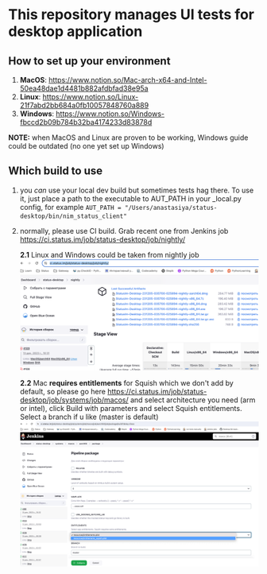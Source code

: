 # This repository manages UI tests for desktop application

## How to set up your environment

1. **MacOS**: https://www.notion.so/Mac-arch-x64-and-Intel-50ea48dae1d4481b882afdbfad38e95a
2. **Linux**: https://www.notion.so/Linux-21f7abd2bb684a0fb10057848760a889
3. **Windows**: https://www.notion.so/Windows-fbccd2b09b784b32ba4174233d83878d
 
**NOTE:** when MacOS and Linux are proven to be working, Windows guide could be outdated (no one yet set up Windows)

## Which build to use

1. you _can_ use your local dev build but sometimes tests hag there. To use it, just place a path to the executable to AUT_PATH in your _local.py config,
for example `AUT_PATH = "/Users/anastasiya/status-desktop/bin/nim_status_client"`

2. normally, please use CI build. Grab recent one from Jenkins job https://ci.status.im/job/status-desktop/job/nightly/

    **2.1** Linux and Windows could be taken from nightly job
    ![img.png](img.png)

    **2.2** Mac **requires entitlements**  for Squish which we don't add by default, so please go here https://ci.status.im/job/status-desktop/job/systems/job/macos/
and select architecture you need (arm or intel), click Build with parameters and select Squish entitlements. Select a branch if u like (master is default)
    ![img_1.png](img_1.png)
